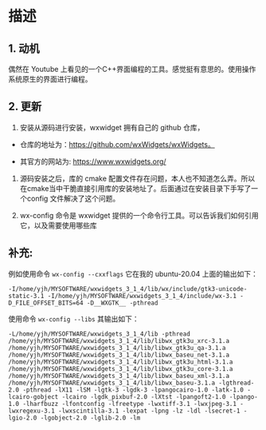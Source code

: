 # 描述


## 1. 动机

偶然在 Youtube 上看见的一个C++界面编程的工具。感觉挺有意思的。使用操作系统原生的界面进行编程。

## 2. 更新

1. 安装从源码进行安装，wxwidget 拥有自己的 github 仓库，

* 仓库的地址为：https://github.com/wxWidgets/wxWidgets。

* 其官方的网站为: https://www.wxwidgets.org/

1. 源码安装之后，库的 cmake 配置文件存在问题，本人也不知道怎么弄。所以在cmake当中干脆直接引用库的安装地址了。后面通过在安装目录下手写了一个config 文件解决了这个问题。

2. wx-config 命令是 wxwidget 提供的一个命令行工具。可以告诉我们如何引用它，以及需要使用哪些库




## 补充:

例如使用命令 ```wx-config --cxxflags``` 它在我的 ubuntu-20.04 上面的输出如下：

```
-I/home/yjh/MYSOFTWARE/wxwidgets_3_1_4/lib/wx/include/gtk3-unicode-static-3.1 -I/home/yjh/MYSOFTWARE/wxwidgets_3_1_4/include/wx-3.1 -D_FILE_OFFSET_BITS=64 -D__WXGTK__ -pthread
```

使用命令 ```wx-config --libs``` 其输出如下：

```
-L/home/yjh/MYSOFTWARE/wxwidgets_3_1_4/lib -pthread   /home/yjh/MYSOFTWARE/wxwidgets_3_1_4/lib/libwx_gtk3u_xrc-3.1.a /home/yjh/MYSOFTWARE/wxwidgets_3_1_4/lib/libwx_gtk3u_qa-3.1.a /home/yjh/MYSOFTWARE/wxwidgets_3_1_4/lib/libwx_baseu_net-3.1.a /home/yjh/MYSOFTWARE/wxwidgets_3_1_4/lib/libwx_gtk3u_html-3.1.a /home/yjh/MYSOFTWARE/wxwidgets_3_1_4/lib/libwx_gtk3u_core-3.1.a /home/yjh/MYSOFTWARE/wxwidgets_3_1_4/lib/libwx_baseu_xml-3.1.a /home/yjh/MYSOFTWARE/wxwidgets_3_1_4/lib/libwx_baseu-3.1.a -lgthread-2.0 -pthread -lX11 -lSM -lgtk-3 -lgdk-3 -lpangocairo-1.0 -latk-1.0 -lcairo-gobject -lcairo -lgdk_pixbuf-2.0 -lXtst -lpangoft2-1.0 -lpango-1.0 -lharfbuzz -lfontconfig -lfreetype -lwxtiff-3.1 -lwxjpeg-3.1 -lwxregexu-3.1 -lwxscintilla-3.1 -lexpat -lpng -lz -ldl -lsecret-1 -lgio-2.0 -lgobject-2.0 -lglib-2.0 -lm
```
